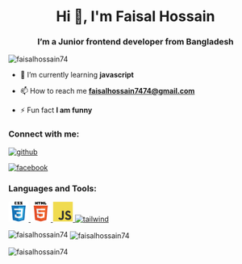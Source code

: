 <h1 align="center">Hi 👋, I'm Faisal Hossain</h1>
<h3 align="center">I’m a Junior frontend developer from Bangladesh</h3>

<p align="left"> <img src="https://komarev.com/ghpvc/?username=faisalhossain74&label=Profile%20views&color=0e75b6&style=flat" alt="faisalhossain74" /> </p>

- 🌱 I’m currently learning **javascript**

- 📫 How to reach me **faisalhossain7474@gmail.com**

- ⚡ Fun fact **I am funny**

<h3 align="left">Connect with me:</h3>
<p align="left">
<a href="https://github.com/Faisalhossain74">
   <img src="https://camo.githubusercontent.com/970d360848b0457c5192633c0a0126f2569d6adc07938077aa91e635426ba19d/68747470733a2f2f63646e2e6a7364656c6976722e6e65742f6e706d2f73696d706c652d69636f6e7340332e302e312f69636f6e732f6769746875622e737667" alt="github" height="40" data-canonical-src="https://cdn.jsdelivr.net/npm/simple-icons@3.0.1/icons/github.svg" style="max-width: 100%;"></a>
  
  <a href="https://fb.com/https://www.facebook.com/faisal.hossain.1272/" target="blank"><img src="https://camo.githubusercontent.com/52a3dbccdeb55b8cb5d1be132a446283d34a5d8cdb8fafe45c9e5eb883db5ac6/68747470733a2f2f63646e2e6a7364656c6976722e6e65742f6e706d2f73696d706c652d69636f6e7340332e302e312f69636f6e732f66616365626f6f6b2e737667" alt="facebook" height="40" data-canonical-src="https://cdn.jsdelivr.net/npm/simple-icons@3.0.1/icons/facebook.svg" style="max-width: 100%;"></a>
</p>

<h3 align="left">Languages and Tools:</h3>
<p align="left"> <a href="https://www.w3schools.com/css/" target="_blank" rel="noreferrer"> <img src="https://raw.githubusercontent.com/devicons/devicon/master/icons/css3/css3-original-wordmark.svg" alt="css3" width="40" height="40"/> </a> <a href="https://www.w3.org/html/" target="_blank" rel="noreferrer"> <img src="https://raw.githubusercontent.com/devicons/devicon/master/icons/html5/html5-original-wordmark.svg" alt="html5" width="40" height="40"/> </a> <a href="https://developer.mozilla.org/en-US/docs/Web/JavaScript" target="_blank" rel="noreferrer"> <img src="https://raw.githubusercontent.com/devicons/devicon/master/icons/javascript/javascript-original.svg" alt="javascript" width="40" height="40"/> </a> <a href="https://tailwindcss.com/" target="_blank" rel="noreferrer"> <img src="https://www.vectorlogo.zone/logos/tailwindcss/tailwindcss-icon.svg" alt="tailwind" width="40" height="40"/> </a> </p>

<p><img align="left" src="https://github-readme-stats.vercel.app/api/top-langs?username=faisalhossain74&show_icons=true&locale=en&layout=compact" alt="faisalhossain74" /></p>

<p>&nbsp;<img align="center" src="https://github-readme-stats.vercel.app/api?username=faisalhossain74&show_icons=true&locale=en" alt="faisalhossain74" /></p>

<p><img align="center" src="https://github-readme-streak-stats.herokuapp.com/?user=faisalhossain74&" alt="faisalhossain74" /></p>



<!---
Faisalhossain74/Faisalhossain74 is a ✨ special ✨ repository because its `README.md` (this file) appears on your GitHub profile.
You can click the Preview link to take a look at your changes.
--->
